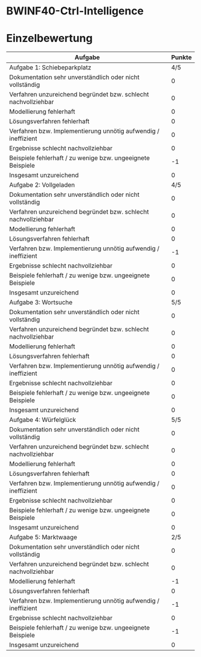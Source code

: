 # BWINF40-Ctrl-Intelligence

# Einzelbewertung
| Aufgabe                                                        | Punkte |
|----------------------------------------------------------------|--------|
| Aufgabe 1: Schiebeparkplatz                                    | 4/5    |
| Dokumentation sehr unverständlich oder nicht vollständig       | 0      |
| Verfahren unzureichend begründet bzw. schlecht nachvollziehbar | 0      |
| Modellierung fehlerhaft                                        | 0      |
| Lösungsverfahren fehlerhaft                                    | 0      |
| Verfahren bzw. Implementierung unnötig aufwendig / ineffizient | 0      |
| Ergebnisse schlecht nachvollziehbar                            | 0      |
| Beispiele fehlerhaft / zu wenige bzw. ungeeignete Beispiele    | -1     |
| Insgesamt unzureichend                                         | 0      |
| Aufgabe 2: Vollgeladen                                         | 4/5    |
| Dokumentation sehr unverständlich oder nicht vollständig       | 0      |
| Verfahren unzureichend begründet bzw. schlecht nachvollziehbar | 0      |
| Modellierung fehlerhaft                                        | 0      |
| Lösungsverfahren fehlerhaft                                    | 0      |
| Verfahren bzw. Implementierung unnötig aufwendig / ineffizient | -1     |
| Ergebnisse schlecht nachvollziehbar                            | 0      |
| Beispiele fehlerhaft / zu wenige bzw. ungeeignete Beispiele    | 0      |
| Insgesamt unzureichend                                         | 0      |
| Aufgabe 3: Wortsuche                                           | 5/5    |
| Dokumentation sehr unverständlich oder nicht vollständig       | 0      |
| Verfahren unzureichend begründet bzw. schlecht nachvollziehbar | 0      |
| Modellierung fehlerhaft                                        | 0      |
| Lösungsverfahren fehlerhaft                                    | 0      |
| Verfahren bzw. Implementierung unnötig aufwendig / ineffizient | 0      |
| Ergebnisse schlecht nachvollziehbar                            | 0      |
| Beispiele fehlerhaft / zu wenige bzw. ungeeignete Beispiele    | 0      |
| Insgesamt unzureichend                                         | 0      |
| Aufgabe 4: Würfelglück                                         | 5/5    |
| Dokumentation sehr unverständlich oder nicht vollständig       | 0      |
| Verfahren unzureichend begründet bzw. schlecht nachvollziehbar | 0      |
| Modellierung fehlerhaft                                        | 0      |
| Lösungsverfahren fehlerhaft                                    | 0      |
| Verfahren bzw. Implementierung unnötig aufwendig / ineffizient | 0      |
| Ergebnisse schlecht nachvollziehbar                            | 0      |
| Beispiele fehlerhaft / zu wenige bzw. ungeeignete Beispiele    | 0      |
| Insgesamt unzureichend                                         | 0      |
| Aufgabe 5: Marktwaage                                          | 2/5    |
| Dokumentation sehr unverständlich oder nicht vollständig       | 0      |
| Verfahren unzureichend begründet bzw. schlecht nachvollziehbar | 0      |
| Modellierung fehlerhaft                                        | -1     |
| Lösungsverfahren fehlerhaft                                    | 0      |
| Verfahren bzw. Implementierung unnötig aufwendig / ineffizient | -1     |
| Ergebnisse schlecht nachvollziehbar                            | 0      |
| Beispiele fehlerhaft / zu wenige bzw. ungeeignete Beispiele    | -1     |
| Insgesamt unzureichend                                         | 0      |